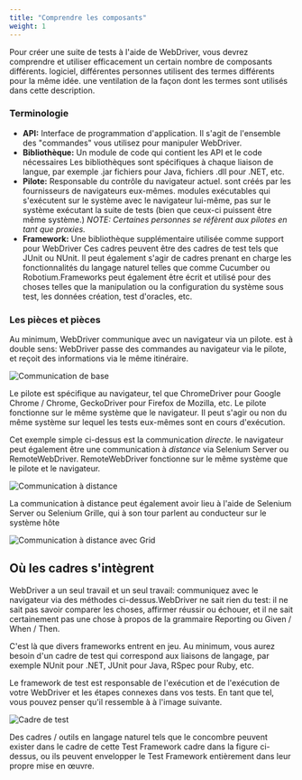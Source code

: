 ```yaml
---
title: "Comprendre les composants"
weight: 1
---
```


Pour créer une suite de tests à l'aide de WebDriver, vous devrez comprendre et
utiliser efficacement un certain nombre de composants différents.
logiciel, différentes personnes utilisent des termes différents pour la même idée.
une ventilation de la façon dont les termes sont utilisés dans cette description.

### Terminologie

* **API:** Interface de programmation d'application. Il s'agit de l'ensemble des "commandes"
vous utilisez pour manipuler WebDriver.
* **Bibliothèque:** Un module de code qui contient les API et le code nécessaires
Les bibliothèques sont spécifiques à chaque liaison de langue, par exemple .jar
fichiers pour Java, fichiers .dll pour .NET, etc.
* **Pilote:** Responsable du contrôle du navigateur actuel.
sont créés par les fournisseurs de navigateurs eux-mêmes.
modules exécutables qui s'exécutent sur le système avec le navigateur lui-même,
pas sur le système exécutant la suite de tests (bien que ceux-ci puissent être
même système.) _NOTE: Certaines personnes se réfèrent aux pilotes en tant que proxies._
* **Framework:** Une bibliothèque supplémentaire utilisée comme support pour WebDriver
Ces cadres peuvent être des cadres de test tels que JUnit ou NUnit.
Il peut également s'agir de cadres prenant en charge les fonctionnalités du langage naturel telles que
comme Cucumber ou Robotium.Frameworks peut également être écrit et utilisé pour
des choses telles que la manipulation ou la configuration du système sous test, les données
création, test d'oracles, etc.

### Les pièces et pièces

Au minimum, WebDriver communique avec un navigateur via un pilote.
est à double sens: WebDriver passe des commandes au navigateur via le pilote, et
reçoit des informations via le même itinéraire.

![Communication de base](/images/basic_comms.png?width=400px)

Le pilote est spécifique au navigateur, tel que ChromeDriver pour Google
Chrome / Chrome, GeckoDriver pour Firefox de Mozilla, etc. Le pilote fonctionne sur
le même système que le navigateur. Il peut s'agir ou non du même système sur lequel
les tests eux-mêmes sont en cours d'exécution.

Cet exemple simple ci-dessus est la communication _directe_.
le navigateur peut également être une communication à _distance_ via Selenium Server ou
RemoteWebDriver. RemoteWebDriver fonctionne sur le même système que le pilote
et le navigateur.

![Communication à distance](/images/remote_comms.png?width=400px)

La communication à distance peut également avoir lieu à l'aide de Selenium Server ou Selenium
Grille, qui à son tour parlent au conducteur sur le système hôte

![Communication à distance avec Grid](/images/remote_comms_server.png?width=400px)

## Où les cadres s'intègrent

WebDriver a un seul travail et un seul travail: communiquez avec le navigateur via
des méthodes ci-dessus.WebDriver ne sait rien du test: il ne sait pas
savoir comparer les choses, affirmer réussir ou échouer, et il ne sait certainement pas
une chose à propos de la grammaire Reporting ou Given / When / Then.

C'est là que divers frameworks entrent en jeu. Au minimum, vous aurez besoin d'un
cadre de test qui correspond aux liaisons de langage, par exemple NUnit pour .NET, JUnit
pour Java, RSpec pour Ruby, etc.

Le framework de test est responsable de l'exécution et de l'exécution de votre WebDriver
et les étapes connexes dans vos tests. En tant que tel, vous pouvez penser qu'il ressemble à
à l'image suivante.

![Cadre de test](/images/test_framework.png?width=400px)

Des cadres / outils en langage naturel tels que le concombre peuvent exister dans le cadre de cette
Test Framework cadre dans la figure ci-dessus, ou ils peuvent envelopper le Test Framework
entièrement dans leur propre mise en œuvre.
